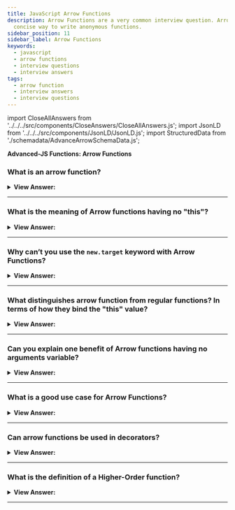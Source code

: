 ```yaml
---
title: JavaScript Arrow Functions
description: Arrow Functions are a very common interview question. Arrow functions are a
  concise way to write anonymous functions.
sidebar_position: 11
sidebar_label: Arrow Functions
keywords:
  - javascript
  - arrow functions
  - interview questions
  - interview answers
tags:
  - arrow function
  - interview answers
  - interview questions
---
```


import CloseAllAnswers from '../../../src/components/CloseAnswers/CloseAllAnswers.js';
import JsonLD from '../../../src/components/JsonLD/JsonLD.js';
import StructuredData from './schemadata/AdvanceArrowSchemaData.js';

<JsonLD data={StructuredData} />

<head>
  <title>Arrow Functions Frontend Interview Questions & Answers - JS</title>
</head>

**Advanced-JS Functions: Arrow Functions**

<CloseAllAnswers />

### What is an arrow function?

<details>
  <summary><strong>View Answer:</strong></summary>
  <div>
  <div><strong>Interview Response:</strong> An arrow function is a compact alternative to a traditional function expression but is limited, and we cannot use it in all situations.
</div><br />
  <div><strong>Technical Response:</strong> An arrow function is a compact alternative to a traditional function expression but is limited, and we cannot use it in all situations. Arrow Functions lack bindings to "this" or "super", and you should not utilize them as methods. They also have no access to the arguments or the new.target keywords. You should note that arrow functions are not agreeable with the call, apply, and bind methods that generally rely on establishing scope. They cannot be used as constructors and cannot use yield within their bodies.
</div><br />
  <div><strong className="codeExample">Code Example:</strong><br /><br />

  <div></div>

```js
// Traditional Function
function (a){
  return a + 100;
}

// Arrow Function Break Down

// 1. Remove the word "function" and place arrow between
// the argument and opening body bracket
const arrowFunc = (a) => {
  return a + 100;
}

// 2. Remove the body brackets and word "return" -- the return is implied.
const arrowFunc = (a) => a + 100;

// 3. Remove the argument parentheses
const arrowFunc = a => a + 100;

console.log(arrowFunc(200)); // logs 300

```

  </div>
  </div>
</details>

---

### What is the meaning of Arrow functions having no "this"?

<details>
  <summary><strong>View Answer:</strong></summary>
  <div>
  <div><strong>Interview Response:</strong> Arrow functions don't have their own "this" value. Instead, they inherit "this" from their surrounding scope. This makes handling context easier, as it avoids unexpected behavior related to "this".
  </div><br />
  <div><strong>Technical Response:</strong> Arrow functions have no "this," which means that whenever we use "this" in an arrow function, it starts looking up the scope to find the value of "this". During lookup, it finds that the object does not have a "this" of its own as it goes up the global scope and bound the value of this with the global scope, where it does not find anything and returns undefined.
  </div><br />
  <div><strong className="codeExample">Code Example:</strong><br /><br />

  <div></div>

```js
let obj = {
  a: 'object???',
  // Arrow Function
  foo: () => {
    console.log(this.a);
  }, // this.a is referencing the global this
};

let a = 'global!!!'; // global this

obj.foo(); // returns undefined

///////////////////////////////////

let obj2 = {
  b: 'object???',
  // Property Function
  foo: function () {
    console.log(this.b);
  }, // this.a is referencing the global this
};

let b = 'global!!!'; // global this
```

  </div>
  </div>
</details>

---

### Why can’t you use the `new.target` keyword with Arrow Functions?

<details>
  <summary><strong>View Answer:</strong></summary>
  <div>
  <div><strong>Interview Response:</strong> The reason you cannot use the new.target keyword with Arrow Functions is that it has no constructor, [[Construct]] internal method. Arrow functions don't support the new.target keyword because they're not meant for constructing objects. They're designed for simplicity and inheriting "this", making them unsuitable as constructor functions.
</div><br />
  <div><strong className="codeExample">Code Example:</strong><br /><br />

  <div></div>

```js
let X = () => {};
let Y = function () {};
// program stops here: uncaught type error
x = new X(); // X is not a constructor
y = new Y(); // Y does not execute
```

:::note
This is relatively simple, as seen by the engine's reaction to any call of "new" on arrow functions. Because "blank is not a constructor," it results in an uncaught type error.
:::

  </div>
  </div>
</details>

---

### What distinguishes arrow function from regular functions? In terms of how they bind the "this" value?

<details>
  <summary><strong>View Answer:</strong></summary>
  <div>
  <div><strong>Interview Response:</strong> Arrow functions inherit "this" from their surrounding scope, while regular functions create their own "this" context. This difference makes arrow functions more predictable when handling "this" values.
</div><br/>
  <div><strong>Technical Response:</strong> There is a subtle difference between an arrow function and a regular function called with bind(this). The bind(this) syntax creates a "bound version" of a regular function, and the arrow does not create any binding. So, the arrow function does not have "this". The lookup of "this" is made the same way as a regular variable search in the outer lexical environment.
</div><br />
  <div><strong className="codeExample">Code Example:</strong><br /><br />

  <div></div>

Let's consider an example where the behavior of 'this' differs between a regular function and an arrow function.

```javascript
let obj = {
  value: 'Hello',
  regularFunction: function() {
    console.log(this.value); // refers to obj
  },
  arrowFunction: () => {
    console.log(this.value); // refers to surrounding scope, not obj
  }
};

obj.regularFunction(); // outputs: 'Hello'
obj.arrowFunction(); // likely outputs: undefined
```

In the `regularFunction` method, `this` refers to `obj` as expected. But in `arrowFunction`, `this` does not refer to `obj`. It refers to the enclosing lexical context, which is the global scope in this case. If `value` is not defined in the global scope, this will output `undefined`.

  </div>
  </div>
</details>

---

### Can you explain one benefit of Arrow functions having no arguments variable?

<details>
  <summary><strong>View Answer:</strong></summary>
  <div>
  <div><strong>Interview Response:</strong> Arrow functions not having an arguments variable simplifies code, avoids confusion with multiple arguments objects, and encourages using rest parameters for handling multiple arguments.
</div><br />
  <div><strong>Technical Response:</strong> Yes, arrow functions can be used in decorators to reduce code size. You can pass the arguments variable in a wrapper because arrow functions do not bind to the arguments object. This behavior gives you the ability to reduce code and write simple abstractions in JavaScript.
</div><br />
  <div><strong className="codeExample">Code Example:</strong><br /><br />

  <div></div>

```js
function defer(f, ms) {
  return function () {
    setTimeout(() => f.apply(this, arguments), ms);
  };
}

function sayHi(who) {
  console.log('Hello, ' + who);
}

let sayHiDeferred = defer(sayHi, 2000);
sayHiDeferred('John'); // Hello, John after 2 seconds
```

  </div>
  </div>
</details>

---

### What is a good use case for Arrow Functions?

<details>
  <summary><strong>View Answer:</strong></summary>
  <div>
  <div><strong>Interview Response:</strong> A good use case for arrow functions is in callback functions or event handlers, where concise syntax and automatic "this" binding are advantageous.
  </div><br />
  <div><strong className="codeExample">Code Example:</strong><br /><br />

  <div></div>

Here's a simple example of using an arrow function as a callback function in JavaScript.

```js
let numbers = [1, 2, 3, 4, 5];

// Here, an arrow function is used as the callback function for the .map() method.
let squares = numbers.map((number) => number * number);

console.log(squares); // outputs: [1, 4, 9, 16, 25]
```

  </div>
  </div>
</details>

---

### Can arrow functions be used in decorators?

<details>
  <summary><strong>View Answer:</strong></summary>
  <div>
  <div><strong>Interview Response:</strong> Arrow functions can be used in decorators to write simple abstractions, but they might not be suitable in all cases due to their lexical "this" binding, which can cause unexpected behavior.
  </div>
  </div>
</details>

---

### What is the definition of a Higher-Order function?

<details>
  <summary><strong>View Answer:</strong></summary>
  <div>
  <div><strong>Interview Response:</strong> A higher-order function is a function that either takes other functions as input (arguments) or returns a function as output. It enables more modular, reusable, and concise code.A higher-order function is a function that either takes other functions as input (arguments) or returns a function as output. It enables more modular, reusable, and concise code.
</div><br />
  <div><strong className="codeExample">Code Example:</strong><br /><br />

  <div></div>

```js
// Higher Order Function
function greaterThan(n) {
  return (m) => m > n;
}

let greaterThan10 = greaterThan(10);
console.log(greaterThan10(11));
// → true

// We can have functions that change other functions.
function noisy(f) {
  return (...args) => {
    console.log('calling with', args);
    let result = f(...args);
    console.log('called with', args, ', returned', result);
    return result;
  };
}

noisy(Math.min)(3, 2, 1);
// → calling with [3, 2, 1]
// → called with [3, 2, 1] , returned 1

// We can even write functions that provide new types of control flow.
function unless(test, then) {
  if (!test) then();
}

repeat(3, (n) => {
  unless(n % 2 == 1, () => {
    console.log(n, 'is even');
  });
});
// → 0 is even
// → 2 is even
```

:::note
Functions that operate on other functions are called higher-order functions, either by taking them as arguments or returning them.
:::

  </div>
  </div>
</details>

---
